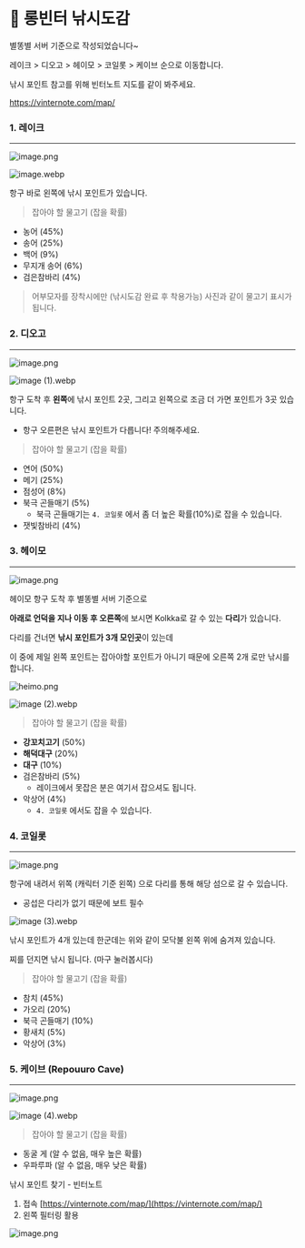 # 🐬 롱빈터 낚시도감

  
별똥별 서버 기준으로 작성되었습니다~

레이크 > 디오고 > 헤이모 > 코일롯 > 케이브 순으로 이동합니다.

낚시 포인트 참고를 위해 빈터노트 지도를 같이 봐주세요.

https://vinternote.com/map/

### 1. 레이크

---
![[image.png](image.png)](./images/369750631-cac842b8-a515-4674-87f7-d6b5f0f5ca24.png)

![[image.webp](image.webp)](./images/369751113-9b58db08-4a68-4041-865d-ca68669be94f.png)

항구 바로 왼쪽에 낚시 포인트가 있습니다.

> 잡아야 할 물고기 (잡을 확률)
> 
- 농어 (45%)
- 송어 (25%)
- 백어 (9%)
- 무지개 송어 (6%)
- 검은참바리 (4%)

> 어부모자를 장착시에만 (낚시도감 완료 후 착용가능) 사진과 같이 물고기 표시가 됩니다.
> 

### 2. 디오고

---

![[image.png](image%201.png)](./images/369750620-4c04ba2b-48e2-4910-ad4c-2a03fe78b481.png)

![[image (1).webp](image_(1).webp)](./images/369751101-55db6108-60d5-4242-b456-0066f601f124.png)

항구 도착 후 **왼쪽**에 낚시 포인트 2곳, 그리고 왼쪽으로 조금 더 가면 포인트가 3곳 있습니다.

- 항구 오른편은 낚시 포인트가 다릅니다! 주의해주세요.

> 잡아야 할 물고기 (잡을 확률)
> 
- 연어 (50%)
- 메기 (25%)
- 점성어 (8%)
- 북극 곤들매기 (5%)
    - 북극 곤들매기는 `4. 코일롯` 에서 좀 더 높은 확률(10%)로 잡을 수 있습니다.
- 잿빛참바리 (4%)

### 3. 헤이모

---

![[image.png](image%202.png)](./images/369750625-f3a23fdc-c1e9-42ae-b2d0-17e8f2c322fa.png)

헤이모 항구 도착 후 별똥별 서버 기준으로

**아래로 언덕을 지나 이동 후 오른쪽**에 보시면 Kolkka로 갈 수 있는 **다리**가 있습니다.

다리를 건너면 **낚시 포인트가 3개 모인곳**이 있는데

이 중에 제일 왼쪽 포인트는 잡아야할 포인트가 아니기 때문에 오른쪽 2개 로만 낚시를 합니다.

![[heimo.png](heimo.png)](./images/369755569-aa6c9634-a83c-4105-8dd9-400d0340f6f5.png)

![[image (2).webp](image_(2).webp)](./images/369751108-a000775f-dbc7-4329-aa8a-a3e29f6c4d86.png)

> 잡아야 할 물고기 (잡을 확률)
> 
- **강꼬치고기** (50%)
- **해덕대구** (20%)
- **대구** (10%)
- 검은참바리 (5%)
    - 레이크에서 못잡은 분은 여기서 잡으셔도 됩니다.
- 악상어 (4%)
    - `4. 코일롯` 에서도 잡을 수 있습니다.

### 4. 코일롯

---

![[image.png](image%203.png)](./images/369750626-87b6eedd-da88-48a0-bb14-150381a861ad.png)

항구에 내려서 위쪽 (캐릭터 기준 왼쪽) 으로 다리를 통해 해당 섬으로 갈 수 있습니다. 

- 공섭은 다리가 없기 때문에 보트 필수

![[image (3).webp](image_(3).webp)](./images/369751110-812fb8ee-b368-465a-8f16-c9ea522df2ae.png)

낚시 포인트가 4개 있는데 한군데는 위와 같이 모닥불 왼쪽 위에 숨겨져 있습니다.

찌를 던지면 낚시 됩니다. (마구 눌러봅시다)

> 잡아야 할 물고기 (잡을 확률)
> 
- 참치 (45%)
- 가오리 (20%)
- 북극 곤들매기 (10%)
- 황새치 (5%)
- 악상어 (3%)

### 5. 케이브 (Repouuro Cave)

---

![[image.png](image%204.png)](./images/369750629-257cb0a2-1883-4392-9487-cfc5ece91391.png)

![[image (4).webp](image_(4).webp)](./images/369751111-5daa3b48-dde6-4042-97e0-a97eccd212ed.png)

> 잡아야 할 물고기 (잡을 확률)
> 
- 동굴 게 (알 수 없음, 매우 높은 확률)
- 우파루파 (알 수 없음, 매우 낮은 확률)

낚시 포인트 찾기 - 빈터노트

1. 접속 [https://vinternote.com/map/](https://vinternote.com/map/)
2. 왼쪽 필터링 활용

![[image.png](image%205.png)](./images/369750630-2b97a99e-c32d-47dc-9402-2be4e23e4034.png)
